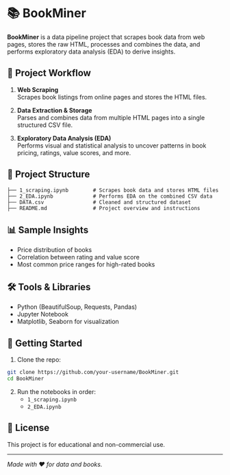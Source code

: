 
# 📚 BookMiner

**BookMiner** is a data pipeline project that scrapes book data from web pages, stores the raw HTML, processes and combines the data, and performs exploratory data analysis (EDA) to derive insights.

## 🚀 Project Workflow

1. **Web Scraping**  
   Scrapes book listings from online pages and stores the HTML files.

2. **Data Extraction & Storage**  
   Parses and combines data from multiple HTML pages into a single structured CSV file.

3. **Exploratory Data Analysis (EDA)**  
   Performs visual and statistical analysis to uncover patterns in book pricing, ratings, value scores, and more.

## 📁 Project Structure

```
├── 1_scraping.ipynb        # Scrapes book data and stores HTML files
├── 2_EDA.ipynb             # Performs EDA on the combined CSV data
├── DATA.csv                # Cleaned and structured dataset
├── README.md               # Project overview and instructions
```

## 📊 Sample Insights
- Price distribution of books
- Correlation between rating and value score
- Most common price ranges for high-rated books

## 🛠️ Tools & Libraries
- Python (BeautifulSoup, Requests, Pandas)
- Jupyter Notebook
- Matplotlib, Seaborn for visualization

## 📌 Getting Started

1. Clone the repo:
```bash
git clone https://github.com/your-username/BookMiner.git
cd BookMiner
```

2. Run the notebooks in order:
   - `1_scraping.ipynb`
   - `2_EDA.ipynb`

## 📃 License
This project is for educational and non-commercial use.

---

*Made with ❤️ for data and books.*
